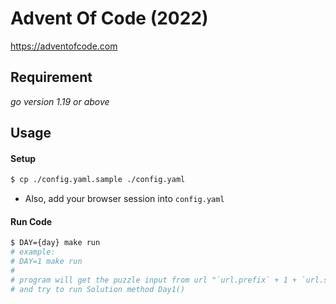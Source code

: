# Advent Of Code (2022)
https://adventofcode.com

## Requirement
*go version 1.19 or above*

## Usage

#### Setup
```bash
$ cp ./config.yaml.sample ./config.yaml
```
- Also, add your browser session into `config.yaml`


#### Run Code

```bash
$ DAY={day} make run 
# example:
# DAY=1 make run
# 
# program will get the puzzle input from url "`url.prefix` + 1 + `url.suffix`""
# and try to run Solution method Day1()
```
